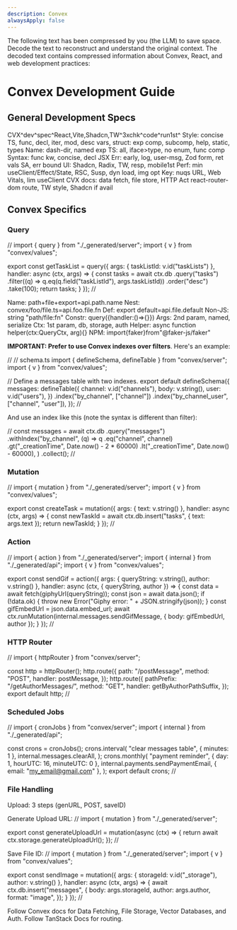 ```yaml
---
description: Convex
alwaysApply: false
---
```



The following text has been compressed by you (the LLM) to save space. Decode the text to reconstruct and understand the original context. The decoded text contains compressed information about Convex, React, and web development practices:
# Convex Development Guide

## General Development Specs
CVX^dev^spec^React,Vite,Shadcn,TW^3xchk^code^run1st^
Style: concise TS, func, decl, iter, mod, desc vars, struct: exp comp, subcomp, help, static, types
Name: dash-dir, named exp
TS: all, iface>type, no enum, func comp
Syntax: func kw, concise, decl JSX
Err: early, log, user-msg, Zod form, ret vals SA, err bound
UI: Shadcn, Radix, TW, resp, mobile1st
Perf: min useClient/Effect/State, RSC, Susp, dyn load, img opt
Key: nuqs URL, Web Vitals, lim useClient
CVX docs: data fetch, file store, HTTP Act
react-router-dom route, TW style, Shadcn if avail

## Convex Specifics

### Query
// <typescript>
import { query } from "./_generated/server";
import { v } from "convex/values";

export const getTaskList = query({
args: { taskListId: v.id("taskLists") },
handler: async (ctx, args) => {
const tasks = await ctx.db
.query("tasks")
.filter((q) => q.eq(q.field("taskListId"), args.taskListId))
.order("desc")
.take(100);
return tasks;
}
});
// </typescript>

Name: path+file+export=api.path.name
Nest: convex/foo/file.ts=api.foo.file.fn
Def: export default=api.file.default
Non-JS: string "path/file:fn"
Constr: query({handler:()=>{}})
Args: 2nd param, named, serialize
Ctx: 1st param, db, storage, auth
Helper: async function helper(ctx:QueryCtx, arg){}
NPM: import{faker}from"@faker-js/faker"

**IMPORTANT: Prefer to use Convex indexes over filters**. Here's an example:

// <typescript>
// schema.ts
import { defineSchema, defineTable } from "convex/server";
import { v } from "convex/values";

// Define a messages table with two indexes.
export default defineSchema({
messages: defineTable({
channel: v.id("channels"),
body: v.string(),
user: v.id("users"),
})
.index("by_channel", ["channel"])
.index("by_channel_user", ["channel", "user"]),
});
// </typescript>

And use an index like this (note the syntax is different than filter):

// <typescript>
const messages = await ctx.db
.query("messages")
.withIndex("by_channel", (q) =>
q
.eq("channel", channel)
.gt("_creationTime", Date.now() - 2 * 60000)
.lt("_creationTime", Date.now() - 60000),
)
.collect();
// </typescript>

### Mutation
// <typescript>
import { mutation } from "./_generated/server";
import { v } from "convex/values";

export const createTask = mutation({
args: { text: v.string() },
handler: async (ctx, args) => {
const newTaskId = await ctx.db.insert("tasks", { text: args.text });
return newTaskId;
}
});
// </typescript>

### Action
// <typescript>
import { action } from "./_generated/server";
import { internal } from "./_generated/api";
import { v } from "convex/values";

export const sendGif = action({
args: { queryString: v.string(), author: v.string() },
handler: async (ctx, { queryString, author }) => {
const data = await fetch(giphyUrl(queryString));
const json = await data.json();
if (!data.ok) {
throw new Error("Giphy error: " + JSON.stringify(json));
}
const gifEmbedUrl = json.data.embed_url;
await ctx.runMutation(internal.messages.sendGifMessage, {
body: gifEmbedUrl,
author
});
}
});
// </typescript>

### HTTP Router
// <typescript>
import { httpRouter } from "convex/server";

const http = httpRouter();
http.route({
path: "/postMessage",
method: "POST",
handler: postMessage,
});
http.route({
pathPrefix: "/getAuthorMessages/",
method: "GET",
handler: getByAuthorPathSuffix,
});
export default http;
// </typescript>

### Scheduled Jobs
// <typescript>
import { cronJobs } from "convex/server";
import { internal } from "./_generated/api";

const crons = cronJobs();
crons.interval(
"clear messages table",
{ minutes: 1 },
internal.messages.clearAll,
);
crons.monthly(
"payment reminder",
{ day: 1, hourUTC: 16, minuteUTC: 0 },
internal.payments.sendPaymentEmail,
{ email: "my_email@gmail.com" },
);
export default crons;
// </typescript>

### File Handling
Upload: 3 steps (genURL, POST, saveID)

Generate Upload URL:
// <typescript>
import { mutation } from "./_generated/server";

export const generateUploadUrl = mutation(async (ctx) => {
return await ctx.storage.generateUploadUrl();
});
// </typescript>

Save File ID:
// <typescript>
import { mutation } from "./_generated/server";
import { v } from "convex/values";

export const sendImage = mutation({
args: { storageId: v.id("_storage"), author: v.string() },
handler: async (ctx, args) => {
await ctx.db.insert("messages", {
body: args.storageId,
author: args.author,
format: "image",
});
}
});
// </typescript>

Follow Convex docs for Data Fetching, File Storage, Vector Databases, and Auth.
Follow TanStack Docs for routing.
